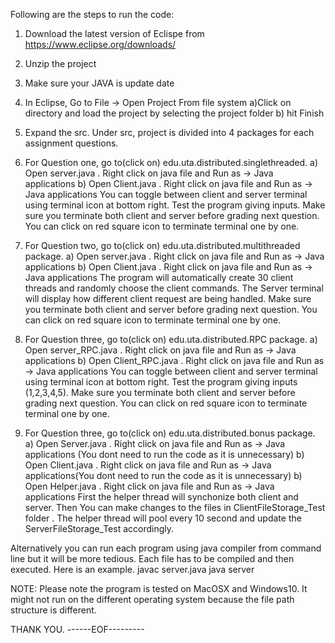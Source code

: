 Following are the steps to run the code: 

1) Download the latest version of Eclispe from https://www.eclipse.org/downloads/ 

2) Unzip the project 

3) Make sure your JAVA is update date

4) In Eclipse, Go to File -> Open Project From file system 
	a)Click on directory and load the project by selecting the project folder 
	b) hit Finish

5) Expand the src. Under src, project is divided into 4 packages for each assignment questions. 

6) For Question one, go to(click on) edu.uta.distributed.singlethreaded.
	a) Open server.java . Right click on java file and Run as -> Java applications
	b) Open Client.java . Right click on java file and Run as -> Java applications
You can toggle between client and server terminal using terminal icon at bottom right. Test the program giving inputs. 
Make sure you terminate both client and server before grading next question. You can click on red square icon to terminate terminal one by one. 

7) For Question two, go to(click on) edu.uta.distributed.multithreaded package.
	a) Open server.java . Right click on java file and Run as -> Java applications
	b) Open Client.java . Right click on java file and Run as -> Java applications
The program will automatically create 30 client threads and randomly choose the client commands.  The Server terminal will display how different client request are being handled. 
Make sure you terminate both client and server before grading next question. You can click on red square icon to terminate terminal one by one. 

8) For Question three, go to(click on) edu.uta.distributed.RPC package.
	a) Open server_RPC.java . Right click on java file and Run as -> Java applications
	b) Open Client_RPC.java . Right click on java file and Run as -> Java applications
You can toggle between client and server terminal using terminal icon at bottom right. Test the program giving inputs (1,2,3,4,5). 
Make sure you terminate both client and server before grading next question. You can click on red square icon to terminate terminal one by one.

9) For Question three, go to(click on) edu.uta.distributed.bonus package.
	a) Open Server.java . Right click on java file and Run as -> Java applications (You dont need to run the code as it is unnecessary)
	b) Open Client.java . Right click on java file and Run as -> Java applications(You dont need to run the code as it is unnecessary)
	b) Open Helper.java . Right click on java file and Run as -> Java applications
First the helper thread will synchonize both client and server. Then You can make changes to the files in ClientFileStorage_Test folder . The helper thread will pool every 10 second and update the ServerFileStorage_Test accordingly. 

Alternatively you can run each program using java compiler from command line but it will be more tedious. Each file has to be compiled and then executed. Here is an example. 
javac server.java
java server


NOTE: Please note the program is tested on MacOSX and Windows10. It might not run on the different operating system because the file path structure is different. 

THANK YOU. 
------EOF---------



